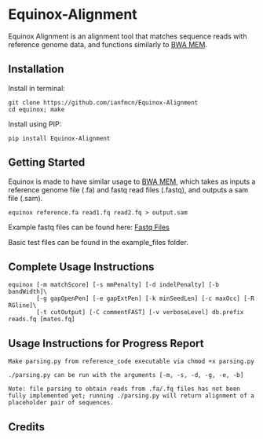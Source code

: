 # Equinox-Alignment
Equinox Alignment is an alignment tool that matches sequence reads with reference genome data, and functions similarly to [BWA MEM](https://github.com/lh3/bwa).

## Installation
Install in terminal:
```
git clone https://github.com/ianfmcn/Equinox-Alignment
cd equinox; make
```
Install using PIP:
```
pip install Equinox-Alignment
```

## Getting Started
Equinox is made to have similar usage to [BWA MEM](https://bio-bwa.sourceforge.net/bwa.shtml), which takes as inputs a reference genome file (.fa) and fastq read files (.fastq), and outputs a sam file (.sam).
```
equinox reference.fa read1.fq read2.fq > output.sam
```
Example fastq files can be found here: [Fastq Files](https://drive.google.com/drive/folders/1PVqUAGe60cw056kn5xN-kyurCVh9kETV?usp=sharing)

Basic test files can be found in the example_files folder.

## Complete Usage Instructions
```
equinox [-m matchScore] [-s mmPenalty] [-d indelPenalty] [-b bandWidth]\
        [-g gapOpenPen] [-e gapExtPen] [-k minSeedLen] [-c maxOcc] [-R RGline]\
        [-t cutOutput] [-C commentFAST] [-v verboseLevel] db.prefix reads.fq [mates.fq]
```

## Usage Instructions for Progress Report
```
Make parsing.py from reference_code executable via chmod +x parsing.py

./parsing.py can be run with the arguments [-m, -s, -d, -g, -e, -b]

Note: file parsing to obtain reads from .fa/.fq files has not been fully implemented yet; running ./parsing.py will return alignment of a placeholder pair of sequences.
```

## Credits
